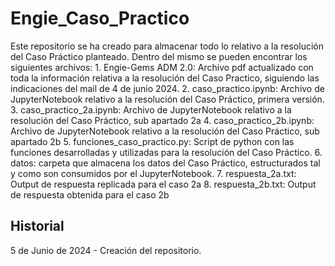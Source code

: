 # Engie_Caso_Practico

Este repositorio se ha creado para almacenar todo lo relativo a la resolución del Caso Práctico planteado.
Dentro del mismo se pueden encontrar los siguientes archivos:
	1. Engie-Gems ADM 2.0: Archivo pdf actualizado con toda la información relativa a la resolución del Caso Practico, siguiendo las indicaciones del mail de 4 de junio 2024.
	2. caso_practico.ipynb: Archivo de JupyterNotebook relativo a la resolución del Caso Práctico, primera versión.
	3. caso_practico_2a.ipynb: Archivo de JupyterNotebook relativo a la resolución del Caso Práctico, sub apartado 2a
	4. caso_practico_2b.ipynb: Archivo de JupyterNotebook relativo a la resolución del Caso Práctico, sub apartado 2b
	5. funciones_caso_practico.py: Script de python con las funciones desarrolladas y utilizadas para la resolución del Caso Práctico.
	6. datos: carpeta que almacena los datos del Caso Práctico, estructurados tal y como son consumidos por el JupyterNotebook.
	7. respuesta_2a.txt: Output de respuesta replicada para el caso 2a
	8. respuesta_2b.txt: Output de respuesta obtenida para el caso 2b

## Historial 

5 de Junio de 2024 - Creación del repositorio.
